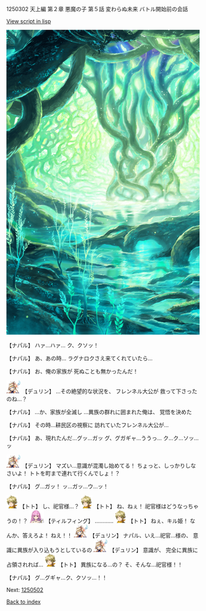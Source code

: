 1250302 天上編 第２章 悪魔の子 第５話 変わらぬ未来 バトル開始前の会話

[View script in lisp](../scripts/1250302.txt)

![tree_cavern.png](../images/backgrounds/tree_cavern.png)

【ナパル】
ハァ…ハァ…
ク、クソッ！

【ナパル】
あ、あの時…
ラグナロクさえ来てくれていたら…

【ナパル】
お、俺の家族が
死ぬことも無かったんだ！

<img src="../images/units/0.png" alt="0.png" height="34"/>
【デュリン】
…その絶望的な状況を、
フレンネル大公が
救って下さったのね…？

【ナパル】
…か、家族が全滅し
…異族の群れに囲まれた俺は、
覚悟を決めた

【ナパル】
その時…耕民区の視察に
訪れていたフレンネル大公が…

【ナパル】
あ、現れたんだ…グッ…ガッ
グ、グガギャ…ううっ…
ク…ク…ソッ…ッ

<img src="../images/units/0.png" alt="0.png" height="34"/>
【デュリン】
マズい…意識が混濁し始めてる！
ちょっと、しっかりしなさいよ！
トトを町まで連れて行くんでしょ！？

【ナパル】
グ…ガッ！
ッ…ガッ…ウ…ッ！

<img src="../images/units/4.png" alt="4.png" height="34"/>
【トト】
し、祀官様…？

<img src="../images/units/4.png" alt="4.png" height="34"/>
【トト】
ね、ねぇ！
祀官様はどうなっちゃうの！？

<img src="../images/units/24.png" alt="24.png" height="34"/>
【ティルフィング】
…………

<img src="../images/units/4.png" alt="4.png" height="34"/>
【トト】
ねぇ、キル姫！
なんか、答えろよ！
ねえ！！

<img src="../images/units/0.png" alt="0.png" height="34"/>
【デュリン】
ナパル、いえ…祀官…様の、
意識に異族が入り込もうとしているの

<img src="../images/units/0.png" alt="0.png" height="34"/>
【デュリン】
意識が、
完全に異族に占領されれば…

<img src="../images/units/4.png" alt="4.png" height="34"/>
【トト】
異族になる…の？
そ、そんな…祀官様！！

【ナパル】
グ…グギャ…ク、クソッ…！！

Next: [1250502](1250502.md)

[Back to index](index.md)
